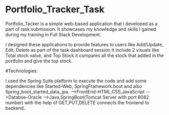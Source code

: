 # Portfolio_Tracker_Task

Portfolio_Tacker is a simple web-based application that i developed as a part of task submission. It showcases my knowledge and skills I gained during my training in Full Stack Development.

I designed these applications to provide features to users like Add/Update, Edit, Delete as part of the task dashboard session it include 2 visuals like Total stock value, and Top Stock it compares all the stock that added in the portfolio and give the top stock.

#Technologies:

I used the Spring Suite platform to execute the code and add some dependencies like Started-Web, SpringFramework.boot and also Spring_boot_started_data_jpa.
-->FrontEnd-HTML,CSS,JavaScript
-->Databse-Oracle
-->Java,SpringBoot(Tomcat Server with port 8082 number) 
with the help of GET,PUT,DELETE connects the frontend to backend..
